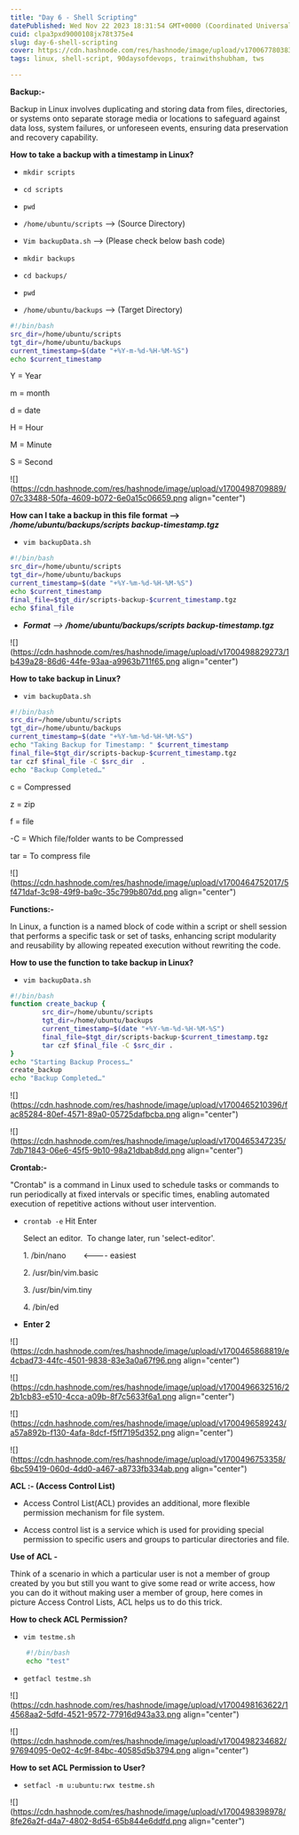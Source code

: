 ```yaml
---
title: "Day 6 - Shell Scripting"
datePublished: Wed Nov 22 2023 18:31:54 GMT+0000 (Coordinated Universal Time)
cuid: clpa3pxd9000108jx78t375e4
slug: day-6-shell-scripting
cover: https://cdn.hashnode.com/res/hashnode/image/upload/v1700677803839/14dc7a0c-f4de-4c23-bc95-303772b1b69d.png
tags: linux, shell-script, 90daysofdevops, trainwithshubham, tws

---
```


**Backup:-**

Backup in Linux involves duplicating and storing data from files, directories, or systems onto separate storage media or locations to safeguard against data loss, system failures, or unforeseen events, ensuring data preservation and recovery capability.

**How to take a backup with a timestamp in Linux?**

* `mkdir scripts`
    
* `cd scripts`
    
* `pwd`
    
* `/home/ubuntu/scripts` --&gt; (Source Directory)
    
* `Vim backupData.sh` --&gt; (Please check below bash code)
    
* `mkdir backups`
    
* `cd backups/`
    
* `pwd`
    
* `/home/ubuntu/backups` --&gt; (Target Directory)
    

```bash
#!/bin/bash
src_dir=/home/ubuntu/scripts
tgt_dir=/home/ubuntu/backups
current_timestamp=$(date "+%Y-m-%d-%H-%M-%S")
echo $current_timestamp
```

Y = Year

m = month

d = date

H = Hour

M = Minute

S = Second

![](https://cdn.hashnode.com/res/hashnode/image/upload/v1700498709889/07c33488-50fa-4609-b072-6e0a15c06659.png align="center")

**How can I take a backup in this file format --&gt; */home/ubuntu/backups/scripts backup-timestamp.tgz***

* `vim backupData.sh`
    

```bash
#!/bin/bash
src_dir=/home/ubuntu/scripts
tgt_dir=/home/ubuntu/backups
current_timestamp=$(date "+%Y-%m-%d-%H-%M-%S")
echo $current_timestamp
final_file=$tgt_dir/scripts-backup-$current_timestamp.tgz
echo $final_file
```

* ***Format*** *\--&gt;* ***/home/ubuntu/backups/scripts backup-timestamp.tgz***
    

![](https://cdn.hashnode.com/res/hashnode/image/upload/v1700498829273/1b439a28-86d6-44fe-93aa-a9963b711f65.png align="center")

**How to take backup in Linux?**

* `vim backupData.sh`
    

```bash
#!/bin/bash
src_dir=/home/ubuntu/scripts
tgt_dir=/home/ubuntu/backups
current_timestamp=$(date "+%Y-%m-%d-%H-%M-%S")
echo "Taking Backup for Timestamp: " $current_timestamp
final_file=$tgt_dir/scripts-backup-$current_timestamp.tgz
tar czf $final_file -C $src_dir  .
echo "Backup Completed…"
```

c = Compressed

z = zip

f = file

\-C = Which file/folder wants to be Compressed

tar = To compress file

![](https://cdn.hashnode.com/res/hashnode/image/upload/v1700464752017/5f471daf-3c98-49f9-ba9c-35c799b807dd.png align="center")

**Functions:-**

In Linux, a function is a named block of code within a script or shell session that performs a specific task or set of tasks, enhancing script modularity and reusability by allowing repeated execution without rewriting the code.

**How to use the function to take backup in Linux?**

* `vim backupData.sh`
    

```bash
#!/bin/bash
function create_backup {
	    src_dir=/home/ubuntu/scripts
		tgt_dir=/home/ubuntu/backups
	    current_timestamp=$(date "+%Y-%m-%d-%H-%M-%S")
		final_file=$tgt_dir/scripts-backup-$current_timestamp.tgz
	    tar czf $final_file -C $src_dir . 
}
echo "Starting Backup Process…"
create_backup   
echo "Backup Completed…"
```

![](https://cdn.hashnode.com/res/hashnode/image/upload/v1700465210396/fac85284-80ef-4571-89a0-05725dafbcba.png align="center")

![](https://cdn.hashnode.com/res/hashnode/image/upload/v1700465347235/7db71843-06e6-45f5-9b10-98a21dbab8dd.png align="center")

**Crontab:-**

"Crontab" is a command in Linux used to schedule tasks or commands to run periodically at fixed intervals or specific times, enabling automated execution of repetitive actions without user intervention.

* `crontab -e` Hit Enter
    
    Select an editor.  To change later, run 'select-editor'.
    
    1\. /bin/nano        &lt;---- easiest
    
    2\. /usr/bin/vim.basic
    
    3\. /usr/bin/vim.tiny
    
    4\. /bin/ed
    
* **Enter 2**
    

![](https://cdn.hashnode.com/res/hashnode/image/upload/v1700465868819/e4cbad73-44fc-4501-9838-83e3a0a67f96.png align="center")

![](https://cdn.hashnode.com/res/hashnode/image/upload/v1700496632516/22b1cb83-e510-4cca-a09b-8f7c5633f6a1.png align="center")

![](https://cdn.hashnode.com/res/hashnode/image/upload/v1700496589243/a57a892b-f130-4afa-8dcf-f5ff7195d352.png align="center")

![](https://cdn.hashnode.com/res/hashnode/image/upload/v1700496753358/6bc59419-060d-4dd0-a467-a8733fb334ab.png align="center")

**ACL :- (Access Control List)**

* Access Control List(ACL) provides an additional, more flexible permission mechanism for file system.
    
* Access control list is a service which is used for providing special permission to specific users and groups to particular directories and file.
    

**Use of ACL -**

Think of a scenario in which a particular user is not a member of group created by you but still you want to give some read or write access, how you can do it without making user a member of group, here comes in picture Access Control Lists, ACL helps us to do this trick.

**How to check ACL Permission?**

* `vim testme.sh`
    

```bash
	#!/bin/bash
	echo "test"
```

* `getfacl testme.sh`
    

![](https://cdn.hashnode.com/res/hashnode/image/upload/v1700498163622/14568aa2-5dfd-4521-9572-77916d943a33.png align="center")

![](https://cdn.hashnode.com/res/hashnode/image/upload/v1700498234682/97694095-0e02-4c9f-84bc-40585d5b3794.png align="center")

**How to set ACL Permission to User?**

* `setfacl -m u:ubuntu:rwx testme.sh`
    

![](https://cdn.hashnode.com/res/hashnode/image/upload/v1700498398978/8fe26a2f-d4a7-4802-8d54-65b844e6ddfd.png align="center")